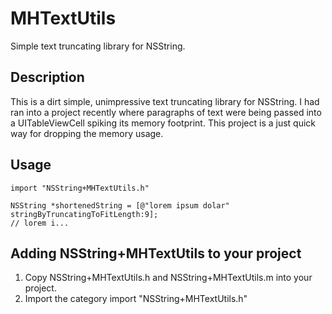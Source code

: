 MHTextUtils
===========

Simple text truncating library for NSString.

Description
------------------

This is a dirt simple, unimpressive text truncating library for NSString. I had ran into a project recently where paragraphs of text were being passed into a UITableViewCell spiking its memory footprint. This project is a just quick way for dropping the memory usage.


Usage
------------------

    import "NSString+MHTextUtils.h"

    NSString *shortenedString = [@"lorem ipsum dolar" stringByTruncatingToFitLength:9];
    // lorem i...
    
    
Adding NSString+MHTextUtils to your project
------------------    

1. Copy NSString+MHTextUtils.h and NSString+MHTextUtils.m into your project.
2. Import the category 
    import "NSString+MHTextUtils.h"
